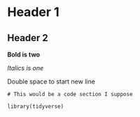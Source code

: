 # Header 1
## Header 2
**Bold is two**

*Italics is one*

Double space to start new line

```
# This would be a code section I suppose

library(tidyverse)
```